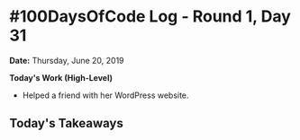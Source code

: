# #100DaysOfCode Log - Round 1, Day 31

**Date:** Thursday, June 20, 2019


**Today's Work (High-Level)**
- Helped a friend with her WordPress website.

**Today's Takeaways**
- 
